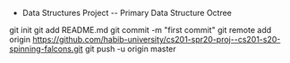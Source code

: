 - Data Structures Project 
-- Primary Data Structure
Octree 

git init
git add README.md
git commit -m "first commit"
git remote add origin https://github.com/habib-university/cs201-spr20-proj--cs201-s20-spinning-falcons.git
git push -u origin master
